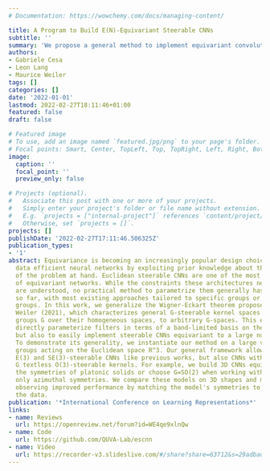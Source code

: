 ```yaml
---
# Documentation: https://wowchemy.com/docs/managing-content/

title: A Program to Build E(N)-Equivariant Steerable CNNs
subtitle: ''
summary: 'We propose a general method to implement equivariant convolutional neural networks and demonstrate it for 3D equivariant tasks. The implementation is based on the Wigner-Eckart theorem for steerable kernels.'
authors:
- Gabriele Cesa
- Leon Lang
- Maurice Weiler
tags: []
categories: []
date: '2022-01-01'
lastmod: 2022-02-27T18:11:46+01:00
featured: false
draft: false

# Featured image
# To use, add an image named `featured.jpg/png` to your page's folder.
# Focal points: Smart, Center, TopLeft, Top, TopRight, Left, Right, BottomLeft, Bottom, BottomRight.
image:
  caption: ''
  focal_point: ''
  preview_only: false

# Projects (optional).
#   Associate this post with one or more of your projects.
#   Simply enter your project's folder or file name without extension.
#   E.g. `projects = ["internal-project"]` references `content/project/deep-learning/index.md`.
#   Otherwise, set `projects = []`.
projects: []
publishDate: '2022-02-27T17:11:46.506325Z'
publication_types:
- '1'
abstract: Equivariance is becoming an increasingly popular design choice to build
  data efficient neural networks by exploiting prior knowledge about the symmetries
  of the problem at hand. Euclidean steerable CNNs are one of the most common classes
  of equivariant networks. While the constraints these architectures need to satisfy
  are understood, no practical method to parametrize them generally has been described
  so far, with most existing approaches tailored to specific groups or classes of
  groups. In this work, we generalize the Wigner-Eckart theorem proposed in Lang &
  Weiler (2021), which characterizes general G-steerable kernel spaces for compact
  groups G over their homogeneous spaces, to arbitrary G-spaces. This enables us to
  directly parameterize filters in terms of a band-limited basis on the base space,
  but also to easily implement steerable CNNs equivariant to a large number of groups.
  To demonstrate its generality, we instantiate our method on a large variety of isometry
  groups acting on the Euclidean space R^3. Our general framework allows us to build
  E(3) and SE(3)-steerable CNNs like previous works, but also CNNs with arbitrary
  G textless O(3)-steerable kernels. For example, we build 3D CNNs equivariant to
  the symmetries of platonic solids or choose G=SO(2) when working with 3D data having
  only azimuthal symmetries. We compare these models on 3D shapes and molecular datasets,
  observing improved performance by matching the model's symmetries to the ones of
  the data.
publication: '*International Conference on Learning Representations*'
links:
- name: Reviews
  url: https://openreview.net/forum?id=WE4qe9xlnQw
- name: Code
  url: https://github.com/QUVA-Lab/escnn
- name: Video
  url: https://recorder-v3.slideslive.com/#/share?share=63712&s=29adbadb-7392-470d-be5e-a6e7b07da0f4
---
```


